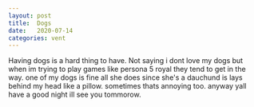 ```yaml
---
layout: post
title:	Dogs
date:   2020-07-14
categories: vent
---
```

Having dogs is a hard thing to have. Not saying i dont love my dogs but when im trying to play games like persona 5 royal they tend to get in the way. 
one of my dogs is fine all she does since she's a dauchund is lays behind my head like a pillow. sometimes thats annoying too. anyway yall have a good night ill see you tommorow.

